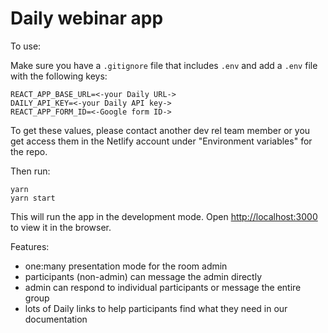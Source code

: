 # Daily webinar app

To use:

Make sure you have a `.gitignore` file that includes `.env` and add a `.env` file with the following keys:

```
REACT_APP_BASE_URL=<-your Daily URL->
DAILY_API_KEY=<-your Daily API key->
REACT_APP_FORM_ID=<-Google form ID->
```

To get these values, please contact another dev rel team member or you get access them in the Netlify account under "Environment variables" for the repo.

Then run:

```
yarn
yarn start
```

This will run the app in the development mode.
Open [http://localhost:3000](http://localhost:3000) to view it in the browser.

Features:

- one:many presentation mode for the room admin
- participants (non-admin) can message the admin directly
- admin can respond to individual participants or message the entire group
- lots of Daily links to help participants find what they need in our documentation
